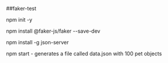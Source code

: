 ##faker-test

npm init -y

npm install @faker-js/faker --save-dev

npm install -g json-server

npm start - generates a file called data.json with 100 pet objects